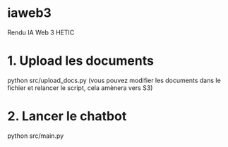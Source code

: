 # iaweb3
Rendu IA Web 3 HETIC

# 1. Upload les documents
python src/upload_docs.py (vous pouvez modifier les documents dans le fichier et relancer le script, cela amènera vers S3)

# 2. Lancer le chatbot
python src/main.py